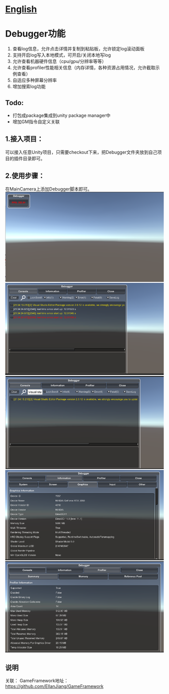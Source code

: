 # [English](https://github.com/FlameskyDexive/Debugger/blob/main/README.md) 
# Debugger功能
1. 查看log信息，允许点击详情并复制到粘贴板，允许锁定log滚动面板
2. 支持开启log写入本地模式，可开启/关闭本地写log
3. 允许查看机器硬件信息（cpu/gpu/分辨率等等）
4. 允许查看profiler性能相关信息（内存详情，各种资源占用情况，允许截取示例查看）
5. 自适应多种屏幕分辨率
6. 增加搜索log功能

## Todo:
  - 打包成package集成到unity package manager中
  - 增加GM指令自定义关联

## 1.接入项目：
可以接入任意Unity项目，只需要checkout下来，把Debugger文件夹放到自己项目的插件目录即可。
## 2.使用步骤：
在MainCamera上添加Debugger脚本即可。
![image](img/1.png)
![image](img/5.png)
![image](img/6.png)
![image](img/3.png)
![image](img/4.png)

## 说明
关联：
GameFramework地址：https://github.com/EllanJiang/GameFramework

